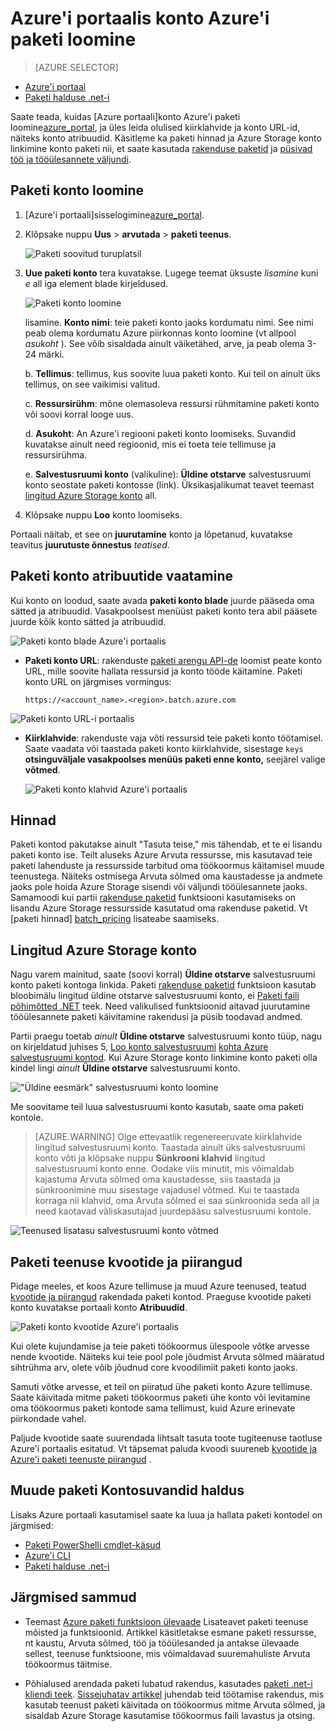 <properties
    pageTitle="Looge konto Azure'i paketi | Microsoft Azure'i"
    description="Saate teada, kuidas käivitamiseks suuremahuliste paralleelselt töökoormus pilveteenuses Azure portaali konto Azure'i paketi loomine"
    services="batch"
    documentationCenter=""
    authors="mmacy"
    manager="timlt"
    editor=""/>

<tags
    ms.service="batch"
    ms.workload="big-compute"
    ms.tgt_pltfrm="na"
    ms.devlang="na"
    ms.topic="get-started-article"
    ms.date="09/21/2016"
    ms.author="marsma"/>

# <a name="create-an-azure-batch-account-using-the-azure-portal"></a>Azure'i portaalis konto Azure'i paketi loomine

> [AZURE.SELECTOR]
- [Azure'i portaal](batch-account-create-portal.md)
- [Paketi halduse .net-i](batch-management-dotnet.md)

Saate teada, kuidas [Azure portaali]konto Azure'i paketi loomine[azure_portal], ja üles leida olulised kiirklahvide ja konto URL-id, näiteks konto atribuudid. Käsitleme ka paketi hinnad ja Azure Storage konto linkimine konto paketi nii, et saate kasutada [rakenduse paketid](batch-application-packages.md) ja [püsivad töö ja tööülesannete väljundi](batch-task-output.md).

## <a name="create-a-batch-account"></a>Paketi konto loomine

1. [Azure'i portaali]sisselogimine[azure_portal].

2. Klõpsake nuppu **Uus** > **arvutada** > **paketi teenus**.

    ![Paketi soovitud turuplatsil][marketplace_portal]

3. **Uue paketi konto** tera kuvatakse. Lugege teemat üksuste *lisamine* kuni *e* all iga element blade kirjeldused.

    ![Paketi konto loomine][account_portal]

    lisamine. **Konto nimi**: teie paketi konto jaoks kordumatu nimi. See nimi peab olema kordumatu Azure piirkonnas konto loomine (vt allpool *asukoht* ). See võib sisaldada ainult väiketähed, arve, ja peab olema 3-24 märki.

    b. **Tellimus**: tellimus, kus soovite luua paketi konto. Kui teil on ainult üks tellimus, on see vaikimisi valitud.

    c. **Ressursirühm**: mõne olemasoleva ressursi rühmitamine paketi konto või soovi korral looge uus.

    d. **Asukoht**: An Azure'i regiooni paketi konto loomiseks. Suvandid kuvatakse ainult need regioonid, mis ei toeta teie tellimuse ja ressursirühma.

    e. **Salvestusruumi konto** (valikuline): **Üldine otstarve** salvestusruumi konto seostate paketi kontosse (link). Üksikasjalikumat teavet teemast [lingitud Azure Storage konto](#linked-azure-storage-account) all.

4. Klõpsake nuppu **Loo** konto loomiseks.

  Portaali näitab, et see on **juurutamine** konto ja lõpetanud, kuvatakse teavitus **juurutuste õnnestus** *teatised*.

## <a name="view-batch-account-properties"></a>Paketi konto atribuutide vaatamine

Kui konto on loodud, saate avada **paketi konto blade** juurde pääseda oma sätted ja atribuudid. Vasakpoolsest menüüst paketi konto tera abil pääsete juurde kõik konto sätted ja atribuudid.

![Paketi konto blade Azure'i portaalis][account_blade]

* **Paketi konto URL**: rakenduste [paketi arengu API-de](batch-technical-overview.md#batch-development-apis) loomist peate konto URL, mille soovite hallata ressursid ja konto tööde käitamine. Paketi konto URL on järgmises vormingus:

    `https://<account_name>.<region>.batch.azure.com`

![Paketi konto URL-i portaalis][account_url]

* **Kiirklahvide**: rakenduste vaja võti ressursid teie paketi konto töötamisel. Saate vaadata või taastada paketi konto kiirklahvide, sisestage `keys` **otsinguväljale vasakpoolses menüüs paketi enne konto,** seejärel valige **võtmed**.

    ![Paketi konto klahvid Azure'i portaalis][account_keys]

## <a name="pricing"></a>Hinnad

Paketi kontod pakutakse ainult "Tasuta teise," mis tähendab, et te ei lisandu paketi konto ise. Teilt aluseks Azure Arvuta ressursse, mis kasutavad teie paketi lahenduste ja ressursside tarbitud oma töökoormus käitamisel muude teenustega. Näiteks ostmisega Arvuta sõlmed oma kaustadesse ja andmete jaoks pole hoida Azure Storage sisendi või väljundi tööülesannete jaoks. Samamoodi kui partii [rakenduse paketid](batch-application-packages.md) funktsiooni kasutamiseks on lisandu Azure Storage ressursside kasutatud oma rakenduse paketid. Vt [paketi hinnad] [ batch_pricing] lisateabe saamiseks.

## <a name="linked-azure-storage-account"></a>Lingitud Azure Storage konto

Nagu varem mainitud, saate (soovi korral) **Üldine otstarve** salvestusruumi konto paketi kontoga linkida. Paketi [rakenduse paketid](batch-application-packages.md) funktsioon kasutab bloobimälu lingitud üldine otstarve salvestusruumi konto, ei [Paketi faili põhimõtted .NET](batch-task-output.md) teek. Need valikulised funktsioonid aitavad juurutamine tööülesannete paketi käivitamine rakendusi ja püsib toodavad andmed.

Partii praegu toetab *ainult* **Üldine otstarve** salvestusruumi konto tüüp, nagu on kirjeldatud juhises 5, [Loo konto salvestusruumi](../storage/storage-create-storage-account.md#create-a-storage-account) [kohta Azure salvestusruumi kontod](../storage/storage-create-storage-account.md). Kui Azure Storage konto linkimine konto paketi olla kindel lingi *ainult* **Üldine otstarve** salvestusruumi konto.

!["Üldine eesmärk" salvestusruumi konto loomine][storage_account]

Me soovitame teil luua salvestusruumi konto kasutab, saate oma paketi kontole.

>[AZURE.WARNING] Olge ettevaatlik regenereeruvate kiirklahvide lingitud salvestusruumi konto. Taastada ainult üks salvestusruumi konto võti ja klõpsake nuppu **Sünkrooni klahvid** lingitud salvestusruumi konto enne. Oodake viis minutit, mis võimaldab kajastuma Arvuta sõlmed oma kaustadesse, siis taastada ja sünkroonimine muu sisestage vajadusel võtmed. Kui te taastada korraga nii klahvid, oma Arvuta sõlmed ei saa sünkroonida seda all ja need kaotavad väliskasutajad juurdepääsu salvestusruumi kontole.

  ![Teenused lisatasu salvestusruumi konto võtmed][4]

## <a name="batch-service-quotas-and-limits"></a>Paketi teenuse kvootide ja piirangud

Pidage meeles, et koos Azure tellimuse ja muud Azure teenused, teatud [kvootide ja piirangud](batch-quota-limit.md) rakendada paketi kontod. Praeguse kvootide paketi konto kuvatakse portaali konto **Atribuudid**.

![Paketi konto kvootide Azure'i portaalis][quotas]

Kui olete kujundamise ja teie paketi töökoormus ülespoole võtke arvesse nende kvootide. Näiteks kui teie pool pole jõudmist Arvuta sõlmed määratud sihtrühma arv, olete võib jõudnud core kvoodilimiit paketi konto jaoks.

Samuti võtke arvesse, et teil on piiratud ühe paketi konto Azure tellimuse. Saate käivitada mitme paketi töökoormus paketi ühe konto või levitamine oma töökoormus paketi kontode sama tellimust, kuid Azure erinevate piirkondade vahel.

Paljude kvootide saate suurendada lihtsalt tasuta toote tugiteenuse taotluse Azure'i portaalis esitatud. Vt täpsemat paluda kvoodi suureneb [kvootide ja Azure'i paketi teenuste piirangud](batch-quota-limit.md) .

## <a name="other-batch-account-management-options"></a>Muude paketi Kontosuvandid haldus

Lisaks Azure portaali kasutamisel saate ka luua ja hallata paketi kontodel on järgmised:

* [Paketi PowerShelli cmdlet-käsud](batch-powershell-cmdlets-get-started.md)
* [Azure'i CLI](../xplat-cli-install.md)
* [Paketi halduse .net-i](batch-management-dotnet.md)

## <a name="next-steps"></a>Järgmised sammud

* Teemast [Azure paketi funktsioon ülevaade](batch-api-basics.md) Lisateavet paketi teenuse mõisted ja funktsioonid. Artikkel käsitletakse esmane paketi ressursse, nt kaustu, Arvuta sõlmed, töö ja tööülesanded ja antakse ülevaade sellest, teenuse funktsioone, mis võimaldavad suuremahuliste Arvuta töökoormus täitmise.

* Põhialused arendada paketi lubatud rakendus, kasutades [paketi .net-i kliendi teek](batch-dotnet-get-started.md). [Sissejuhatav artikkel](batch-dotnet-get-started.md) juhendab teid töötamise rakendus, mis kasutab teenust paketi käivitada on töökoormus mitme Arvuta sõlmed, ja sisaldab Azure Storage kasutamise töökoormus faili lavastus ja otsing.

[api_net]: https://msdn.microsoft.com/library/azure/mt348682.aspx
[api_rest]: https://msdn.microsoft.com/library/azure/Dn820158.aspx

[azure_portal]: https://portal.azure.com
[batch_pricing]: https://azure.microsoft.com/pricing/details/batch/

[4]: ./media/batch-account-create-portal/batch_acct_04.png "Teenused lisatasu salvestusruumi konto võtmed"
[marketplace_portal]: ./media/batch-account-create-portal/marketplace_batch.PNG
[account_blade]: ./media/batch-account-create-portal/batch_blade.png
[account_portal]: ./media/batch-account-create-portal/batch_acct_portal.png
[account_keys]: ./media/batch-account-create-portal/account_keys.PNG
[account_url]: ./media/batch-account-create-portal/account_url.png
[storage_account]: ./media/batch-account-create-portal/storage_account.png
[quotas]: ./media/batch-account-create-portal/quotas.png
